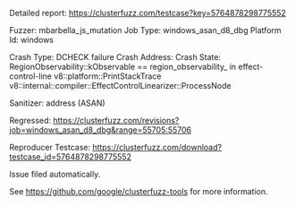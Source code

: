 Detailed report: https://clusterfuzz.com/testcase?key=5764878298775552

Fuzzer: mbarbella_js_mutation
Job Type: windows_asan_d8_dbg
Platform Id: windows

Crash Type: DCHECK failure
Crash Address: 
Crash State:
  RegionObservability::kObservable == region_observability_ in effect-control-line
  v8::platform::PrintStackTrace
  v8::internal::compiler::EffectControlLinearizer::ProcessNode
  
Sanitizer: address (ASAN)

Regressed: https://clusterfuzz.com/revisions?job=windows_asan_d8_dbg&range=55705:55706

Reproducer Testcase: https://clusterfuzz.com/download?testcase_id=5764878298775552

Issue filed automatically.

See https://github.com/google/clusterfuzz-tools for more information.